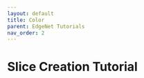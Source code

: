 ```yaml
---
layout: default
title: Color
parent: EdgeNet Tutorials
nav_order: 2
---
```


# Slice Creation Tutorial
